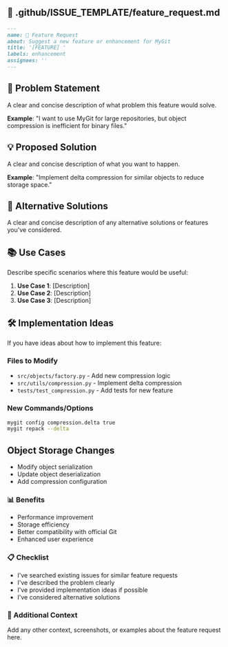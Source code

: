 ## 📄 .github/ISSUE_TEMPLATE/feature_request.md

```markdown
---
name: 🚀 Feature Request
about: Suggest a new feature or enhancement for MyGit
title: '[FEATURE] '
labels: enhancement
assignees: ''
---
```

## 🎯 Problem Statement
A clear and concise description of what problem this feature would solve.

**Example**: "I want to use MyGit for large repositories, but object compression is inefficient for binary files."

## 💡 Proposed Solution
A clear and concise description of what you want to happen.

**Example**: "Implement delta compression for similar objects to reduce storage space."

## 🔄 Alternative Solutions
A clear and concise description of any alternative solutions or features you've considered.

## 📚 Use Cases
Describe specific scenarios where this feature would be useful:

1. **Use Case 1**: [Description]
2. **Use Case 2**: [Description]
3. **Use Case 3**: [Description]

## 🛠️ Implementation Ideas
If you have ideas about how to implement this feature:

### Files to Modify
- `src/objects/factory.py` - Add new compression logic
- `src/utils/compression.py` - Implement delta compression
- `tests/test_compression.py` - Add tests for new feature

### New Commands/Options
```bash
mygit config compression.delta true
mygit repack --delta
```

## Object Storage Changes
- Modify object serialization
- Update object deserialization
- Add compression configuration

### 📊 Benefits
- Performance improvement
- Storage efficiency
- Better compatibility with official Git
- Enhanced user experience

### 📋 Checklist
- I've searched existing issues for similar feature requests
- I've described the problem clearly
- I've provided implementation ideas if possible
- I've considered alternative solutions

### 📎 Additional Context
Add any other context, screenshots, or examples about the feature request here.